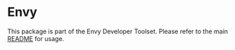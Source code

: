 # Envy

This package is part of the Envy Developer Toolset. Please refer to the main [README](https://github.com/FormidableLabs/envy#readme) for usage.
